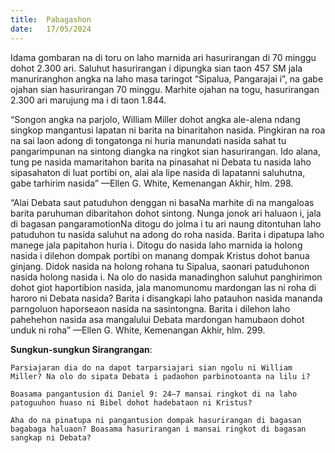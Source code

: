 ```yaml
---
title:  Pabagashon
date:   17/05/2024
---
```


Idama gombaran na di toru on laho marnida ari hasurirangan di 70 minggu dohot 2.300 ari. Saluhut hasurirangan i dipungka sian taon 457 SM jala manuriranghon angka na laho masa taringot “Sipalua, Pangarajai i”, na gabe ojahan sian hasurirangan 70 minggu. Marhite ojahan na togu, hasurirangan 2.300 ari marujung ma i di taon 1.844.

“Songon angka na parjolo, William Miller dohot angka ale-alena ndang singkop mangantusi lapatan ni barita na binaritahon nasida. Pingkiran na roa na sai laon adong di tongatonga ni huria manundati nasida sahat tu pangarimpunan na sintong diangka na ringkot sian hasurirangan. Ido alana, tung pe nasida mamaritahon barita na pinasahat ni Debata tu nasida laho sipasahaton di luat portibi on, alai ala lipe nasida di lapatanni saluhutna, gabe tarhirim nasida” —Ellen G. White, Kemenangan Akhir, hlm. 298.

“Alai Debata saut patuduhon denggan ni basaNa marhite di na mangaloas barita paruhuman dibaritahon dohot sintong. Nunga jonok ari haluaon i, jala di bagasan pangaramotionNa ditogu do jolma i tu ari naung ditontuhan laho patuduhon tu nasida saluhut na adong do roha nasida. Barita i dipatupa laho manege jala papitahon huria i. Ditogu do nasida laho marnida ia holong nasida i dilehon dompak portibi on manang dompak Kristus dohot banua ginjang. Didok nasida na holong rohana tu Sipalua, saonari patuduhonon nasida holong nasida i. Na olo do nasida manadinghon saluhut panghirimon dohot giot haportibion nasida, jala manomunomu mardongan las ni roha di haroro ni Debata nasida? Barita i disangkapi laho patauhon nasida mananda parngoluon haporseaon nasida na sasintongna. Barita i dilehon laho pahehehon nasida asa mangalului Debata mardongan hamubaon dohot unduk ni roha” —Ellen G. White, Kemenangan Akhir, hlm. 299.

**Sungkun-sungkun Sirangrangan**:

`Parsiajaran dia do na dapot tarparsiajari sian ngolu ni William Miller? Na olo do sipata Debata i padaohon parbinotoanta na lilu i?`

`Boasama pangantusion di Daniel 9: 24—7 mansai ringkot di na laho patoguuhon huaso ni Bibel dohot hadebataon ni Kristus?`

`Aha do na pinatupa ni pangantusion dompak hasurirangan di bagasan bagabaga haluaon? Boasama hasurirangan i mansai ringkot di bagasan sangkap ni Debata?`